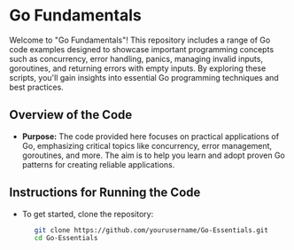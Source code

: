 # Go Fundamentals

Welcome to "Go Fundamentals"! This repository includes a range of Go code examples designed to showcase important programming concepts such as concurrency, error handling, panics, managing invalid inputs, goroutines, and returning errors with empty inputs. By exploring these scripts, you'll gain insights into essential Go programming techniques and best practices.

## Overview of the Code
- **Purpose:** The code provided here focuses on practical applications of Go, emphasizing critical topics like concurrency, error management, goroutines, and more. The aim is to help you learn and adopt proven Go patterns for creating reliable applications.

## Instructions for Running the Code
- To get started, clone the repository:
  ```bash
     git clone https://github.com/yourusername/Go-Essentials.git
     cd Go-Essentials
